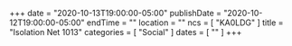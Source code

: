 +++
date = "2020-10-13T19:00:00-05:00"
publishDate = "2020-10-12T19:00:00-05:00"
endTime = ""
location = ""
ncs = [ "KA0LDG" ]
title = "Isolation Net 1013"
categories = [ "Social" ]
dates = [ "" ]
+++
